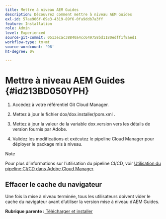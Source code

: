 ```yaml
---
title: Mettre à niveau AEM Guides
description: Découvrez comment mettre à niveau AEM Guides
exl-id: 57ae906f-69e3-4319-89f6-0fa9ddb7a3ff
feature: Installation
role: Admin
level: Experienced
source-git-commit: 0513ecac38840a4cc649758bd1180edff1f8aed1
workflow-type: tm+mt
source-wordcount: '98'
ht-degree: 0%

---
```


# Mettre à niveau AEM Guides {#id213BD050YPH}

1. Accédez à votre référentiel Git Cloud Manager.

1. Mettez à jour le fichier dox/dox.installer/pom.xml .

1. Mettez à jour la valeur de la variable dox.version vers les détails de version fournis par Adobe.

1. Validez les modifications et exécutez le pipeline Cloud Manager pour déployer le package mis à niveau.


>[!NOTE]
>
> Pour plus d’informations sur l’utilisation du pipeline CI/CD, voir [Utilisation du pipeline CI/CD dans Adobe Cloud Manager](https://experienceleague.adobe.com/docs/experience-manager-learn/foundation/cloud-manager/use-the-cicd-pipeline-in-cloud-manager-for-aem.html).

## Effacer le cache du navigateur

Une fois la mise à niveau terminée, tous les utilisateurs doivent vider le cache du navigateur avant d’utiliser la version mise à niveau d’AEM Guides.

**Rubrique parente :**[ Télécharger et installer](download-install.md)
